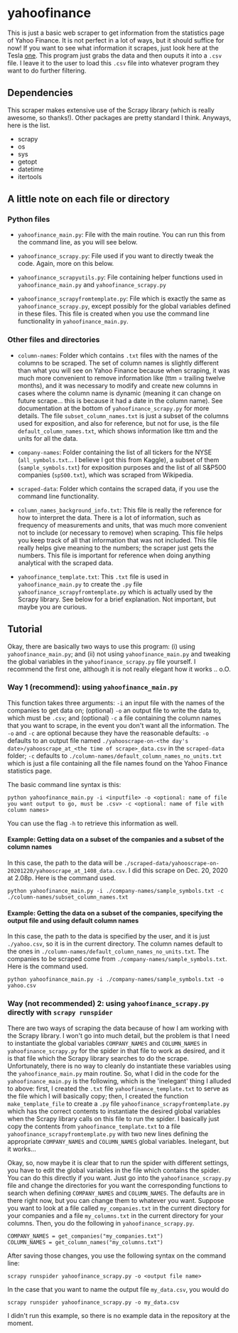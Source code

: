 ﻿# yahoofinance
This is just a basic web scraper to get information from the statistics page of Yahoo Finance. It is not perfect in a lot of ways, but it should suffice for now! If you want to see what information it scrapes, just look here at the Tesla [one](https://ca.finance.yahoo.com/quote/TSLA/key-statistics?p=TSLA). This program just grabs the data and then ouputs it into a `.csv` file. I leave it to the user to load this `.csv` file into whatever program they want to do further filtering. 

## Dependencies
This scraper makes extensive use of the Scrapy library (which is really awesome, so thanks!). Other packages are pretty standard I think. Anyways, here is the list.
* scrapy
* os
* sys
* getopt
* datetime
* itertools

## A little note on each file or directory

### Python files

* `yahoofinance_main.py`: File with the main routine. You can run this from the command line, as you will see below.

* `yahoofinance_scrapy.py`: File used if you want to directly tweak the code. Again, more on this below.

* `yahoofinance_scrapyutils.py`: File containing helper functions used in `yahoofinance_main.py` and `yahoofinance_scrapy.py`

* `yahoofinance_scrapyfromtemplate.py`: File which is exactly the same as `yahoofinance_scrapy.py`, except possibly for the global variables defined in these files. This file is created when you use the command line functionality in `yahoofinance_main.py`.

### Other files and directories

* `column-names`: Folder which contains `.txt` files with the names of the columns to be scraped. The set of column names is slightly different than what you will see on Yahoo Finance because when scraping, it was much more convenient to remove information like (ttm = trailing twelve months), and it was necessary to modify and create new columns in cases where the column name is dynamic (meaning it can change on future scrape... this is because it had a date in the column name). See documentation at the bottom of `yahoofinance_scrapy.py` for more details. The file `subset_column_names.txt` is just a subset of the columns used for exposition, and also for reference, but not for use, is the file `default_column_names.txt`, which shows information like ttm and the units for all the data.

* `company-names`: Folder containing the list of all tickers for the NYSE (`all_symbols.txt`... I believe I got this from Kaggle), a subset of them (`sample_symbols.txt`) for exposition purposes and the list of all S&P500 companies (`sp500.txt`), which was scraped from Wikipedia.

* `scraped-data`: Folder which contains the scraped data, if you use the command line functionality.

* `column_names_background_info.txt`: This file is really the reference for how to interpret the data. There is a lot of information, such as frequency of measurements and units, that was much more convenient not to include (or necessary to remove) when scraping. This file helps you keep track of all that information that was not included. This file really helps give meaning to the numbers; the scraper just gets the numbers. This file is important for reference when doing anything analytical with the scraped data.

* `yahoofinance_template.txt`: This `.txt` file is used in `yahoofinance_main.py` to create the `.py` file `yahoofinance_scrapyfromtemplate.py` which is actually used by the Scrapy library. See below for a brief explanation. Not important, but maybe you are curious.


## Tutorial

Okay, there are basically two ways to use this program: (i) using `yahoofinance_main.py`; and (ii) not using `yahoofinance_main.py` and tweaking the global variables in the `yahoofinance_scrapy.py` file yourself. I recommend the first one, although it is not really elegant how it works .. o.O.

### Way 1 (recommend): using `yahoofinance_main.py`

This function takes three arguments: `-i` an input file with the names of the companies to get data on; (optional) `-o` an output file to write the data to, which must be `.csv`; and (optional) `-c` a file containing the column names that you want to scrape, in the event you don't want all the information. The `-o` and `-c` are optional because they have the reasonable defaults: `-o` defaults to an output file named `./yahooscrape-on-<the day's date>/yahooscrape_at_<the time of scrape>_data.csv` in the `scraped-data` folder; `-c` defaults to `./column-names/default_column_names_no_units.txt` which is just a file containing all the file names found on the Yahoo Finance statistics page.

The basic command line syntax is this:
```
python yahoofinance_main.py -i <inputfile> -o <optional: name of file you want output to go, must be .csv> -c <optional: name of file with column names>
```

You can use the flag `-h` to retrieve this information as well.

#### Example: Getting data on a subset of the companies and a subset of the column names

In this case, the path to the data will be `./scraped-data/yahooscrape-on-20201220/yahooscrape_at_1408_data.csv`. I did this scrape on Dec. 20, 2020 at 2.08p. Here is the command used.

```
python yahoofinance_main.py -i ./company-names/sample_symbols.txt -c ./column-names/subset_column_names.txt
```

#### Example: Getting the data on a subset of the companies, specifying the output file and using default column names

In this case, the path to the data is specified by the user, and it is just `./yahoo.csv`, so it is in the current directory. The column names default to the ones in `./column-names/default_column_names_no_units.txt`. The companies to be scraped come from `./company-names/sample_symbols.txt`. Here is the command used.

```
python yahoofinance_main.py -i ./company-names/sample_symbols.txt -o yahoo.csv
```

### Way (not recommended) 2: using `yahoofinance_scrapy.py` directly with `scrapy runspider`

There are two ways of scraping the data because of how I am working with the Scrapy library. I won't go into much detail, but the problem is that I need to instantiate the global variables `COMPANY_NAMES` and `COLUMN_NAMES` in `yahoofinance_scrapy.py` for the spider in that file to work as desired, and it is that file which the Scrapy library searches to do the scrape. Unfortunately, there is no way to cleanly do instantiate these variables using the `yahoofinance_main.py` main routine. So, what I did in the code for the `yahoofinance_main.py` is the following, which is the 'inelegant' thing I alluded to above: first, I created the `.txt` file `yahoofinance_template.txt` to serve as the file which I will basically copy; then, I created the function `make_template_file` to create a `.py` file `yahoofinance_scrapyfromtemplate.py` which has the correct contents to instantiate the desired global variables when the Scrapy library calls on this file to run the spider. I basically just copy the contents from `yahoofinance_template.txt` to a file `yahoofinance_scrapyfromtemplate.py` with two new lines defining the appropriate `COMPANY_NAMES` and `COLUMN_NAMES` global variables. Inelegant, but it works...

Okay, so, now maybe it is clear that to run the spider with different settings, you have to edit the global variables in the file which contains the spider. You can do this directly if you want. Just go into the `yahoofinance_scrapy.py` file and change the directories for you want the corresponding functions to search when defining `COMPANY_NAMES` and `COLUMN_NAMES`. The defaults are in there right now, but you can change them to whatever you want. Suppose you want to look at a file called `my_companies.txt` in the current directory for your companies and a file `my_columns.txt` in the current directory for your columns. Then, you do the following in `yahoofinance_scrapy.py`.

```
COMPANY_NAMES = get_companies("my_companies.txt")
COLUMN_NAMES = get_column_names("my_columns.txt")
```

After saving those changes, you use the following syntax on the command line:

```
scrapy runspider yahoofinance_scrapy.py -o <output file name>
```

In the case that you want to name the output file `my_data.csv`, you would do

```
scrapy runspider yahoofinance_scrapy.py -o my_data.csv
```

I didn't run this example, so there is no example data in the repository at the moment.
